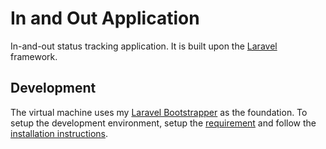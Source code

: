 # In and Out Application

In-and-out status tracking application.  It is built upon the [Laravel](http://laravel.com/) framework.

## Development

The virtual machine uses my [Laravel Bootstrapper](https://github.com/dereknutile/laravel-bootstrapper) as the foundation.  To setup the development environment, setup the [requirement](https://github.com/dereknutile/laravel-bootstrapper#requirements) and follow the [installation instructions](https://github.com/dereknutile/laravel-bootstrapper#installation).
